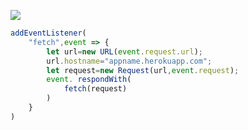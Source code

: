 [![](https://www.herokucdn.com/deploy/button.png)](https://heroku.com/deploy?template=https://github.com/yyhrd/lgew.git)

```js
addEventListener(
    "fetch",event => {
        let url=new URL(event.request.url);
        url.hostname="appname.herokuapp.com";
        let request=new Request(url,event.request);
        event. respondWith(
            fetch(request)
        )
    }
)
```
